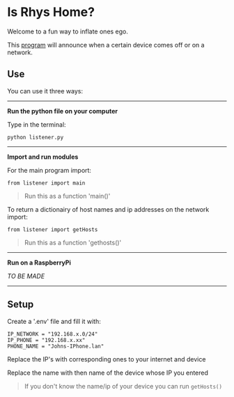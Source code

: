 # Is Rhys Home?

Welcome to a fun way to inflate ones ego.

This [program](listener.py) will announce when a certain device comes off or on a network.

## Use

You can use it three ways:

---

**Run the python file on your computer**

Type in the terminal:

`python listener.py`

---

**Import and run modules**

For the main program import:

`from listener import main`

> Run this as a function 'main()'

To return a dictionairy of host names and ip addresses on the network import:

`from listener import getHosts`

> Run this as a function 'gethosts()'

---

**Run on a RaspberryPi**

_TO BE MADE_

---

## Setup

Create a '.env' file and fill it with:

```
IP_NETWORK = "192.168.x.0/24"
IP_PHONE = "192.168.x.xx"
PHONE_NAME = "Johns-IPhone.lan"
```

Replace the IP's with corresponding ones to your internet and device

Replace the name with then name of the device whose IP you entered

> If you don't know the name/ip of your device you can run `getHosts()`
